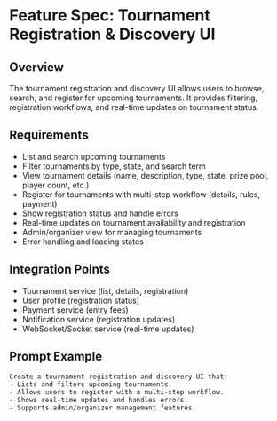 # Feature Spec: Tournament Registration & Discovery UI

## Overview
The tournament registration and discovery UI allows users to browse, search, and register for upcoming tournaments. It provides filtering, registration workflows, and real-time updates on tournament status.

## Requirements
- List and search upcoming tournaments
- Filter tournaments by type, state, and search term
- View tournament details (name, description, type, state, prize pool, player count, etc.)
- Register for tournaments with multi-step workflow (details, rules, payment)
- Show registration status and handle errors
- Real-time updates on tournament availability and registration
- Admin/organizer view for managing tournaments
- Error handling and loading states

## Integration Points
- Tournament service (list, details, registration)
- User profile (registration status)
- Payment service (entry fees)
- Notification service (registration updates)
- WebSocket/Socket service (real-time updates)

## Prompt Example
```
Create a tournament registration and discovery UI that:
- Lists and filters upcoming tournaments.
- Allows users to register with a multi-step workflow.
- Shows real-time updates and handles errors.
- Supports admin/organizer management features.
``` 
